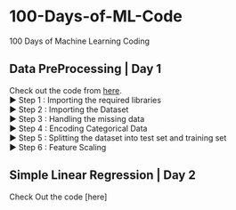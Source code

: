 # 100-Days-of-ML-Code
100 Days of Machine Learning Coding

## Data PreProcessing | Day 1
Check out the code from [here](https://github.com/omagrawal1111/100-Days-of-ML-Code/blob/main/Day_1_DataPreprocessing.md).
<br> ▶ Step 1 : Importing the required libraries
<br> ▶ Step 2 : Importing the Dataset
<br> ▶ Step 3 : Handling the missing data
<br> ▶ Step 4 : Encoding Categorical Data
<br> ▶ Step 5 : Splitting the dataset into test set and training set
<br> ▶ Step 6 : Feature Scaling

## Simple Linear Regression | Day 2
Check Out the code [here]
